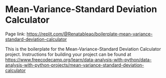 # Mean-Variance-Standard Deviation Calculator

Page link:  https://replit.com/@Renatableao/boilerplate-mean-variance-standard-deviation-calculator

This is the boilerplate for the Mean-Variance-Standard Deviation Calculator project. Instructions for building your project can be found at https://www.freecodecamp.org/learn/data-analysis-with-python/data-analysis-with-python-projects/mean-variance-standard-deviation-calculator
